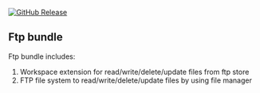 [![GitHub Release][releases-shield]][releases]

## Ftp bundle

Ftp bundle includes:

1. Workspace extension for read/write/delete/update files from ftp store
2. FTP file system to read/write/delete/update files by using file manager

[releases-shield]: https://img.shields.io/github/v/release/homiodev/addon-gdrive.svg
[releases]: https://github.com/homiodev/addon-gdrive/releases
